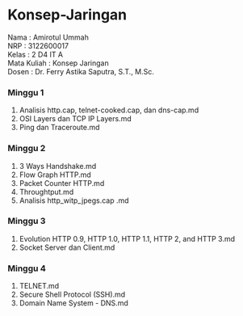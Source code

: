 # Konsep-Jaringan

Nama         : Amirotul Ummah <br>
NRP          : 3122600017 <br>
Kelas        : 2 D4 IT A <br>
Mata Kuliah  : Konsep Jaringan <br>
Dosen        : Dr. Ferry Astika Saputra, S.T., M.Sc. <br>

### Minggu 1
1. Analisis http.cap, telnet-cooked.cap, dan dns-cap.md
2. OSI Layers dan TCP IP Layers.md
3. Ping dan Traceroute.md

### Minggu 2
1. 3 Ways Handshake.md
2. Flow Graph HTTP.md
3. Packet Counter HTTP.md
4. Throughtput.md
5. Analisis http_witp_jpegs.cap .md

### Minggu 3
1. Evolution HTTP 0.9, HTTP 1.0, HTTP 1.1, HTTP 2, and HTTP 3.md
2. Socket Server dan Client.md

### Minggu 4
1. TELNET.md
2. Secure Shell Protocol (SSH).md
3. Domain Name System - DNS.md
